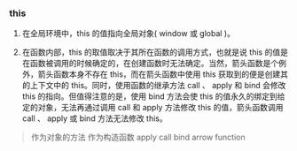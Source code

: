 ### this
1. 在全局环境中，this 的值指向全局对象( window 或 global )。


2. 在函数内部，this 的取值取决于其所在函数的调用方式，也就是说 this 的值是在函数被调用的时候确定的，在创建函数时无法确定。当然，箭头函数是个例外，箭头函数本身不存在 this，而在箭头函数中使用 this 获取到的便是创建其的上下文中的 this。同时，使用函数的继承方法 call 、 apply 和 bind 会修改 this 的指向。但值得注意的是，使用 bind 方法会使 this 的值永久的绑定到给定的对象，无法再通过调用 call 和 apply 方法修改 this 的值，箭头函数调用 call 、 apply 或 bind 方法无法修改 this。

> 作为对象的方法
> 作为构造函数
> apply call bind
> arrow function